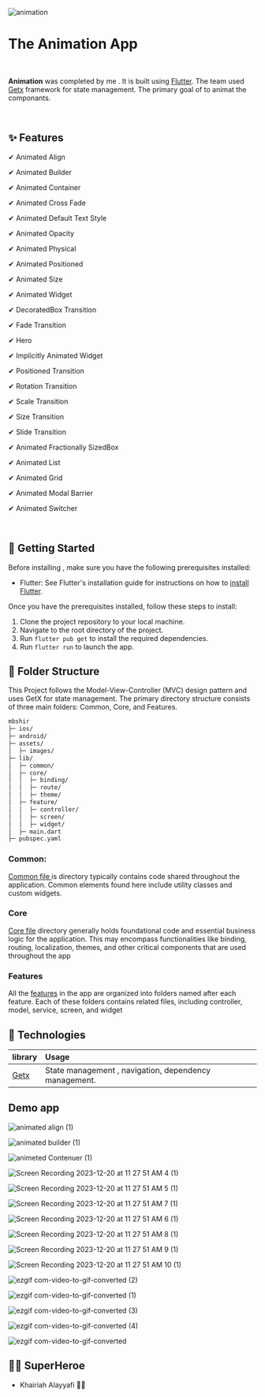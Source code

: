 
![animation](https://github.com/Khiriah/animation/assets/92297044/03dd340a-9f35-4a66-8e9d-766102bb8029)





# The Animation App

<br>

**Animation** was completed by me . It is built using <a href="https://docs.flutter.dev/get-started/install"> Flutter</a>.
The team used <a href="https://pub.dev/packages/get">Getx</a> framework for state management.
The primary goal of to animat the componants.

<br>



## ✨ Features

✔ Animated Align


✔ Animated Builder


✔ Animated Container



✔ Animated Cross Fade



✔ Animated Default Text Style



✔ Animated Opacity



✔ Animated Physical


✔ Animated Positioned


✔ Animated Size


✔ Animated Widget


✔ DecoratedBox Transition


✔ Fade Transition


✔ Hero


✔ Implicitly Animated Widget


✔ Positioned Transition


✔ Rotation Transition


✔ Scale Transition


✔ Size Transition


✔ Slide Transition


✔ Animated Fractionally SizedBox


✔ Animated List


✔ Animated Grid


✔ Animated Modal Barrier


✔ Animated Switcher




<br>


## 🚀  Getting Started  

Before installing , make sure you have the following prerequisites installed:

- Flutter: See Flutter's installation guide for instructions on how to <a href="https://docs.flutter.dev/get-started/install">install Flutter</a>.

Once you have the prerequisites installed, follow these steps to install:

1. Clone the project repository to your local machine.
2. Navigate to the root directory of the project.
3. Run `flutter pub get` to install the required dependencies.
4. Run `flutter run` to launch the app.





## 🔎 Folder Structure

This Project follows the Model-View-Controller (MVC) design pattern and uses GetX for state management. The primary directory structure consists of three main folders: Common, Core, and Features.

```bash
mbshir
├─ ios/
├─ android/
├─ assets/
│  ├─ images/
├─ lib/
│  ├─ common/
│  ├─ core/
│  │  ├─ binding/
│  │  ├─ route/
│  │  ├─ theme/
│  ├─ feature/
│  │  ├─ controller/
│  │  ├─ screen/
│  │  ├─ widget/
│  ├─ main.dart
├─ pubspec.yaml


```
### Common:

 <a href="https://github.com/The-Garage-Tech-Team/mbshir/tree/ba8951b81e92183d62e80e72675f5c24207888df/lib/common"> Common file </a> is directory typically contains code shared throughout the application. Common elements found here include utility classes and custom widgets.


### Core

 <a href="https://github.com/The-Garage-Tech-Team/mbshir/tree/ba8951b81e92183d62e80e72675f5c24207888df/lib/core">Core file</a> directory generally holds foundational code and essential business logic for the application. This may encompass functionalities like binding, routing, localization, themes, and other critical components that are used throughout the app 


### Features

 All the <a href="https://github.com/The-Garage-Tech-Team/mbshir/tree/main/lib/feature">features</a> in the app are organized into folders named after each feature. Each of these folders contains related files, including controller, model, service, screen, and widget



## 💼 Technologies  


| library  |         Usage 
| :-------- | :------------------------- |
| <a href="https://pub.dev/packages/get">Getx</a> |  State management , navigation, dependency management.|



## Demo app

![animated align (1)](https://github.com/Khiriah/animation/assets/92297044/07bfbe25-df74-4658-ac54-b93c0939a993)


![animated builder (1)](https://github.com/Khiriah/animation/assets/92297044/9c985434-ecca-4fc3-86c6-35b8533b0c2c)


![animeted Contenuer (1)](https://github.com/Khiriah/animation/assets/92297044/0a4f035c-16ae-49ea-8f23-1745d06c07fe)


![Screen Recording 2023-12-20 at 11 27 51 AM 4 (1)](https://github.com/Khiriah/animation/assets/92297044/86de17ec-dd8a-4f76-b911-4c1dcf0dc9b2)


![Screen Recording 2023-12-20 at 11 27 51 AM 5 (1)](https://github.com/Khiriah/animation/assets/92297044/8368ee1f-7779-47f1-98cc-5b1fe3239e9a)


![Screen Recording 2023-12-20 at 11 27 51 AM 7 (1)](https://github.com/Khiriah/animation/assets/92297044/74fe7b41-7619-4c36-849a-afbec5ff948d)


![Screen Recording 2023-12-20 at 11 27 51 AM 6 (1)](https://github.com/Khiriah/animation/assets/92297044/2527fb8d-fa4b-4fff-8d12-e69d2e4a8ad1)


![Screen Recording 2023-12-20 at 11 27 51 AM 8 (1)](https://github.com/Khiriah/animation/assets/92297044/ae1c16ef-657b-40ec-b9ce-a4e1b2fa5efb)


![Screen Recording 2023-12-20 at 11 27 51 AM 9 (1)](https://github.com/Khiriah/animation/assets/92297044/565ba4c6-2a4c-48b3-9803-f563abc87ad7)


![Screen Recording 2023-12-20 at 11 27 51 AM 10 (1)](https://github.com/Khiriah/animation/assets/92297044/594b307c-e9aa-4e91-bf61-8e74598bbf24)


![ezgif com-video-to-gif-converted (2)](https://github.com/Khiriah/animation/assets/92297044/6057ebbe-96ab-4ac0-9f4a-dfadb20347fc)


![ezgif com-video-to-gif-converted (1)](https://github.com/Khiriah/animation/assets/92297044/7734ac17-34db-4887-828f-aba9f9d146ae)


![ezgif com-video-to-gif-converted (3)](https://github.com/Khiriah/animation/assets/92297044/b71efb4e-dbd8-4d3e-8e0e-a463500e9f24)


![ezgif com-video-to-gif-converted (4)](https://github.com/Khiriah/animation/assets/92297044/c96f2ad6-2d67-4bb2-bf6f-8e520d4ac368)


![ezgif com-video-to-gif-converted](https://github.com/Khiriah/animation/assets/92297044/a8437ce9-85e2-4d19-b6c4-e832aa870bfd)




## 🦸‍♀️  SuperHeroe

- Khairiah Alayyafi 🦸‍♀






